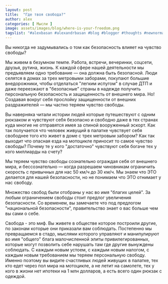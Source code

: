 ```yaml
---
layout: post
title:  "Где твоя свобода?"
author: alex
categories: [ Мысли ]
image: assets/images/blog/where-is-your-freedom.png
tagslist: "#alexbasan #alexandrbasan #blog #blogger #thoughts #newnormal #lifeisgood #freedom #алексбасан #александрбасан #блог #блоггер #мысливмоейголове #жизньпрекрасна #свобода #свободамыслить #личныйопыт #простоосложном"
---
```


Вы никогда не задумывались о том как безопасность влияет на чувство свободы?

Мы живем в безумном темпе. Работа, встречи, вечеринки, соцсети, друзья, рутина, жизнь. К каждой сфере нашей деятельности мы предъявляем одно требование — она должна быть безопасной. Люди селятся в домах за трех метровыми заборами, покупают большие внедорожники, чтобы отделаться "легким испугом" в случае ДТП и даже переезжают в "безопасные" страны в надежде получить персональную безопасность и защищенность от внешнего мира. Но! Создавая вокруг себя прослойку защищенности от внешних раздражителей — мы частно теряем чувство свободы.

Вы наверняка читали истории людей которые путешествуют с одним рюкзаком и чувствуют себя безопасно и свободно даже в тех странах куда многие не отправятся имея за спиной вооруженный эскорт. Как так получается что человек живущий в палатке чувствует себя свободнее того кто живет в доме с трех метровым забором? Как так выходит что опасная езда на мотоцикле приносит то самое чувство свободы? Почему те у кого "достаточно" чувствуют себя богаче тех у кого миллиарды на счету?

Мы теряем чувство свободы сознательно ограждая себя от внешнего мира, и бессознательно — когда разрешаем чиновникам ограничить скорость с привычных для нас 50 км/ч до 30 км/ч. Мы знаем что ЭТО делается для нашей безопасности, но не понимаем что ЭТО отнимает у нас свободу. 

Множество свобод были отобраны у нас во имя "благих целей". За любым ограничением свободы стоит предлог увеличения безопасности. Со временем, вы замечаете что под предлогом "национальной безопасности", правительство знает о вас больше чем вы сами о себе. 

Свобода - это миф. Вы живете в обществе которое построили другие, по законам которые они приказали вам соблюдать. Постепенно мы превращаемся в стадо, мыслями которого управляют и манипулируют во имя "общего" блага малочисленной элиты привилегированных, которые могут позволить себе нарушать там где другие вынуждены соблюдать. С каждым новым устоем, с каждым новым налогом, с каждым новым требованием мы теряем персональную свободу. Именно поэтому вы видите счастливых людей живущих в палатке, тех кто едет через пол мира на мотоцикле, а не летит на самолете, тех у кого в жизни нет ипотеки на 1 млн долларов, а есть всего один рюкзак с одеждой.
